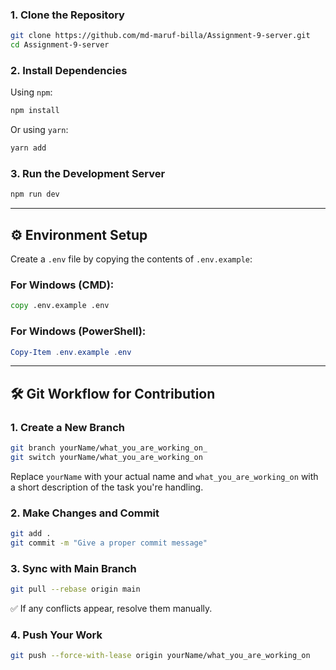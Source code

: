 ### 1. Clone the Repository

```bash
git clone https://github.com/md-maruf-billa/Assignment-9-server.git
cd Assignment-9-server
```

### 2. Install Dependencies

Using `npm`:

```bash
npm install
```

Or using `yarn`:

```bash
yarn add
```

### 3. Run the Development Server

```bash
npm run dev
```

---

## ⚙️ Environment Setup

Create a `.env` file by copying the contents of `.env.example`:

### For Windows (CMD):

```cmd
copy .env.example .env
```

### For Windows (PowerShell):

```powershell
Copy-Item .env.example .env
```

---

## 🛠️ Git Workflow for Contribution

### 1. Create a New Branch

```bash
git branch yourName/what_you_are_working_on_
git switch yourName/what_you_are_working_on
```

Replace `yourName` with your actual name and `what_you_are_working_on` with a short description of the task you're handling.

### 2. Make Changes and Commit

```bash
git add .
git commit -m "Give a proper commit message"
```

### 3. Sync with Main Branch

```bash
git pull --rebase origin main
```

✅ If any conflicts appear, resolve them manually.

### 4. Push Your Work

```bash
git push --force-with-lease origin yourName/what_you_are_working_on
```
